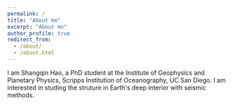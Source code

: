 ```yaml
---
permalink: /
title: "About me"
excerpt: "About me"
author_profile: true
redirect_from: 
  - /about/
  - /about.html
---
```


I am Shangqin Hao, a PhD student at the Institute of Geophysics and Planetary Physics, Scripps Institution of Oceanography, UC San Diego. I am interested in studing the struture in Earth's deep interior with seismic methods.
